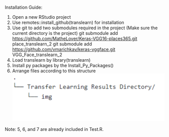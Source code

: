 Installation Guide:

1. Open a new RStudio project 
2. Use remotes::install_github(translearn) for installation 
3. Use git to add two submodules required in the project (Make sure the current directory is the project)
      git submodule add https://github.com/MatheLover/Keras-VGG16-places365.git place_translearn_2
      git submodule add https://github.com/vmarichkav/keras-vggface.git VGG_Face_translearn_2
5. Load translearn by library(translearn)
6. Install py packages by the Install_Py_Packages()
7. Arrange files according to this structure 
![Alt text](Dir_Structure.png "Directory Structure")

Note: 5, 6, and 7 are already included in Test.R.
 
